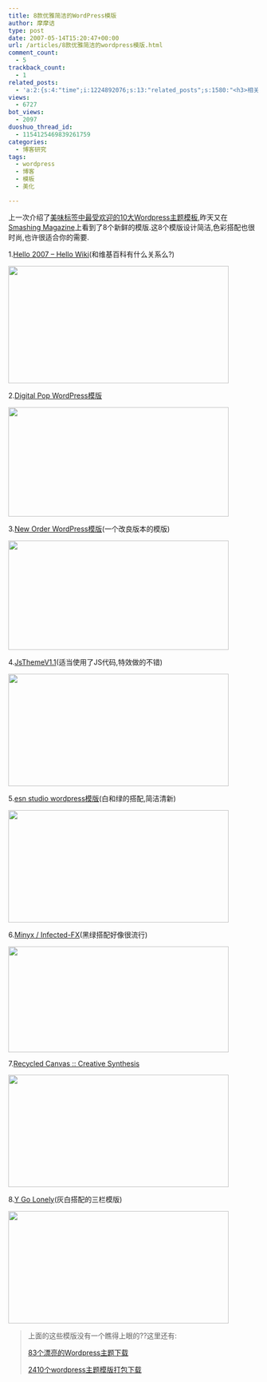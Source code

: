 ```yaml
---
title: 8款优雅简洁的WordPress模版
author: 摩摩诘
type: post
date: 2007-05-14T15:20:47+00:00
url: /articles/8款优雅简洁的wordpress模版.html
comment_count:
  - 5
trackback_count:
  - 1
related_posts:
  - 'a:2:{s:4:"time";i:1224892076;s:13:"related_posts";s:1580:"<h3>相关日志</h3><ul class="related_post"><li><a href="http://www.digglife.cn/articles/20%e6%ac%be%e7%bb%9d%e5%af%b9%e4%b8%8d%e4%bc%9a%e8%ae%a9%e4%bd%a0%e5%a4%b1%e6%9c%9b%e7%9a%84wordpress%e6%a8%a1%e7%89%88.html" title="20款绝对不会让你失望的Wordpress模版.">20款绝对不会让你失望的Wordpress模版.</a></li><li><a href="http://www.digglife.cn/articles/3-column-wordpress-themes.html" title="20款美观的三栏Wordpress主题模板">20款美观的三栏Wordpress主题模板</a></li><li><a href="http://www.digglife.cn/articles/24-fresh-usable-and-elegant-wordpress-themes.html" title="24款新鲜,易用,优雅的Wordpress主题模板">24款新鲜,易用,优雅的Wordpress主题模板</a></li><li><a href="http://www.digglife.cn/articles/%e7%be%8e%e5%91%b3%e6%a0%87%e7%ad%be%e4%b8%ad%e6%9c%80%e5%8f%97%e6%ac%a2%e8%bf%8e%e7%9a%8410%e5%a4%a7wordpress%e4%b8%bb%e9%a2%98%e6%a8%a1%e6%9d%bf.html" title="美味标签中最受欢迎的10大Wordpress主题模板">美味标签中最受欢迎的10大Wordpress主题模板</a></li><li><a href="http://www.digglife.cn/articles/vista-theme-visual-style-download.html" title="7个漂亮的Vista主题(视觉样式)下载">7个漂亮的Vista主题(视觉样式)下载</a></li><li><a href="http://www.digglife.cn/articles/wallpaper-windows7.html" title="9枚Windows 7高清壁纸">9枚Windows 7高清壁纸</a></li><li><a href="http://www.digglife.cn/articles/firefox3-themes-download-windows-mac.html" title="Windows XP,Vista和Mac版Firefox 3主题下载">Windows XP,Vista和Mac版Firefox 3主题下载</a></li></ul>";}'
views:
  - 6727
bot_views:
  - 2097
duoshuo_thread_id:
  - 1154125469839261759
categories:
  - 博客研究
tags:
  - wordpress
  - 博客
  - 模板
  - 美化

---
```

上一次介绍了[美味标签中最受欢迎的10大Wordpress主题模板][1],昨天又在[Smashing Magazine][2]上看到了8个新鲜的模版.这8个模版设计简洁,色彩搭配也很时尚,也许很适合你的需要.

1.[Hello 2007 &#8211; Hello Wiki][3](和维基百科有什么关系么?)

<a atomicselection="true" href="https://www.digglife.net/wp-content/uploads/3/379/2007/05/windowslivewriter8wordpress-105c3hellowiki41.jpg"><img width="442" src="https://www.digglife.net/wp-content/uploads/3/379/2007/05/windowslivewriter8wordpress-105c3hellowiki-thumb21.jpg" height="235" /></a>

2.[Digital Pop WordPress模版][4]

<a atomicselection="true" href="https://www.digglife.net/wp-content/uploads/3/379/2007/05/windowslivewriter8wordpress-105c3digitalpop31.jpg"><img width="442" src="https://www.digglife.net/wp-content/uploads/3/379/2007/05/windowslivewriter8wordpress-105c3digitalpop-thumb11.jpg" height="219" /></a>

3.[New Order WordPress模版][5](一个改良版本的模版)

<a atomicselection="true" href="https://www.digglife.net/wp-content/uploads/3/379/2007/05/windowslivewriter8wordpress-105c3newolder31.jpg"><img width="442" src="https://www.digglife.net/wp-content/uploads/3/379/2007/05/windowslivewriter8wordpress-105c3newolder-thumb11.jpg" height="219" /></a>

4.[JsThemeV1.1][6](适当使用了JS代码,特效做的不错)

<a atomicselection="true" href="https://www.digglife.net/wp-content/uploads/3/379/2007/05/windowslivewriter8wordpress-105c3jstheme31.jpg"><img width="442" src="https://www.digglife.net/wp-content/uploads/3/379/2007/05/windowslivewriter8wordpress-105c3jstheme-thumb11.jpg" height="225" /></a>

5.[esn studio wordpress模版][7](白和绿的搭配,简洁清新)

<a atomicselection="true" href="https://www.digglife.net/wp-content/uploads/3/379/2007/05/windowslivewriter8wordpress-105c3esnstudio3.jpg"><img width="442" src="https://www.digglife.net/wp-content/uploads/3/379/2007/05/windowslivewriter8wordpress-105c3esnstudio-thumb11.jpg" height="225" /></a>

6.[Minyx / Infected-FX][8](黑绿搭配好像很流行)

<a atomicselection="true" href="https://www.digglife.net/wp-content/uploads/3/379/2007/05/windowslivewriter8wordpress-105c3minyx3.jpg"><img width="442" src="https://www.digglife.net/wp-content/uploads/3/379/2007/05/windowslivewriter8wordpress-105c3minyx-thumb1.jpg" height="212" /></a>

7.[Recycled Canvas :: Creative Synthesis][9]

<a atomicselection="true" href="https://www.digglife.net/wp-content/uploads/3/379/2007/05/windowslivewriter8wordpress-105c3recycledcanvas3.jpg"><img width="442" src="https://www.digglife.net/wp-content/uploads/3/379/2007/05/windowslivewriter8wordpress-105c3recycledcanvas-thumb1.jpg" height="225" /></a>

8.[Y Go Lonely][10](灰白搭配的三栏模版)

<a atomicselection="true" href="https://www.digglife.net/wp-content/uploads/3/379/2007/05/windowslivewriter8wordpress-105c3ygolonely3.jpg"><img width="442" src="https://www.digglife.net/wp-content/uploads/3/379/2007/05/windowslivewriter8wordpress-105c3ygolonely-thumb1.jpg" height="225" /></a>

> 上面的这些模版没有一个瞧得上眼的??这里还有:
> 
> <a target="_blank" href="http://www.smashingmagazine.com/2007/02/09/83-beautiful-wordpress-themes-you-probably-havent-seen/">83个漂亮的Wordpress主题下载</a>
> 
> <a target="_blank" href="http://www.xyberneticos.com/index.php/2007/05/02/2400-themes-wordpress-para-descargar-de-un-click/">2410个wordpress主题模版打包下载</a>

 [1]: https://www.digglife.net/archives/66404
 [2]: http://www.smashingmagazine.com
 [3]: http://hellowiki.com/2007/02/28/wordpress-theme-hello-2007/
 [4]: http://writerspace.net/index.php/2007/04/01/digital-pop-wordpress-theme/
 [5]: http://writerspace.net/?p=908
 [6]: http://jsbox.net/264
 [7]: http://eisabainyo.net/weblog/wordpress-themes/
 [8]: http://www.infectedfx.net/minyx-theme/2006/
 [9]: http://www.creativesynthesis.net/blog/projects/recycled-research/recycled-canvas/
 [10]: http://www.ygosearch.com/seoblog/

